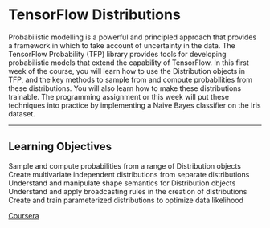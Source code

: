 # TensorFlow Distributions

Probabilistic modelling is a powerful and principled approach that provides a framework in which to take account of uncertainty in the data. The TensorFlow Probability (TFP) library provides tools for developing probabilistic models that extend the capability of TensorFlow. In this first week of the course, you will learn how to use the Distribution objects in TFP, and the key methods to sample from and compute probabilities from these distributions. You will also learn how to make these distributions trainable. The programming assignment or this week will put these techniques into practice by implementing a Naive Bayes classifier on the Iris dataset.

---

## Learning Objectives

Sample and compute probabilities from a range of Distribution objects
Create multivariate independent distributions from separate distributions
Understand and manipulate shape semantics for Distribution objects
Understand and apply broadcasting rules in the creation of distributions
Create and train parameterized distributions to optimize data likelihood

[Coursera](https://www.coursera.org/learn/probabilistic-deep-learning-with-tensorflow2/home/week/1)
